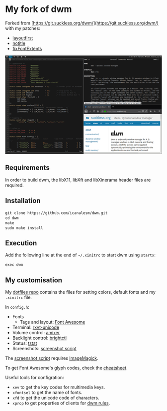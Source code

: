 # My fork of dwm

Forked from [https://git.suckless.org/dwm/](https://git.suckless.org/dwm/) with my patches:

* [layoutfirst](https://github.com/icanalesm/dwm/tree/layoutfirst)
* [notitle](https://github.com/icanalesm/dwm/tree/notitle)
* [fixFontExtents](https://github.com/icanalesm/dwm/tree/fixFontExtents)

![mydwm](img/mydwm.png)


## Requirements

In order to build dwm, the libX11, libXft and libXinerama header files are required.

## Installation

```
git clone https://github.com/icanalesm/dwm.git
cd dwm
make
sudo make install
```


## Execution

Add the following line at the end of `~/.xinitrc` to start dwm using `startx`:
```
exec dwm
```


## My customisation

My [dotfiles repo](https://github.com/icanalesm/dotfiles) contains the files for setting colors, default fonts and my `.xinitrc` file.

In `config.h`:

* Fonts
  - Tags and layout: [Font Awesome](https://github.com/FortAwesome/Font-Awesome)
* Terminal: [rxvt-unicode](http://software.schmorp.de/pkg/rxvt-unicode.html)
* Volume control: [amixer](http://www.alsa-project.org)
* Backlight control: [brightctl](https://github.com/icanalesm/brightctl)
* Status: [tstat](https://github.com/icanalesm/tstat)
* Screenshots: [screenshot script](https://github.com/icanalesm/dotfiles/blob/master/scripts/scrshot)

The [screenshot script](https://github.com/icanalesm/dotfiles/blob/master/scripts/scrshot) requires [ImageMagick](https://www.imagemagick.org/).

To get Font Awesome's glyph codes, check the [cheatsheet](https://www.fontawesome.com/cheatsheet).

Useful tools for configration:

* `xev` to get the key codes for multimedia keys.
* `xfontsel` to get the name of fonts.
* `xfd` to get the unicode code of characters.
* `xprop` to get properties of clients for [dwm rules](https://dwm.suckless.org/customisation/rules).
